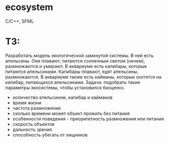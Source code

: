 # ecosystem
С/C++, SFML
# ТЗ:
Разработать модель экологической замкнутой системы. В ней есть апельсины. Они плавают, питаются солнечным светом (ничем), размножаются и умирают. В аквариуме есть капибары, которые питаются апельсинами. Капибары плавают, едят апельсины, размножаются. В аквариуме также есть кайманы, которые охотятся на капибар, питающихся апельсинами. Задача: подобрать такие параметры экосистемы, чтобы установился биоценоз.
- количество апельсином, капибар и кайманов
- время жизни
- частота размножения
- сколько времени может объект прожить без питания
- особенности поведения - приоритетность размножения или питания
- скорость объектов
- дальность зрения
- способность убегать от хищников
  
